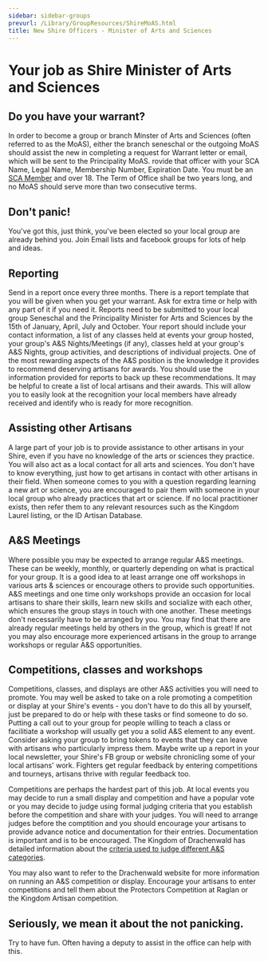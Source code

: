 ```yaml
---
sidebar: sidebar-groups
prevurl: /Library/GroupResources/ShireMoAS.html
title: New Shire Officers - Minister of Arts and Sciences
---
```


# Your job as Shire Minister of Arts and Sciences
## Do you have your warrant?

In order to become a group or branch Minster of Arts and Sciences (often referred to as the MoAS), either the branch seneschal or the outgoing MoAS should assist the new  in completing a request for Warrant letter or email, which will be sent to the Principality MoAS. rovide that officer with your SCA Name, Legal Name, Membership Number, Expiration Date.  You must be an [SCA Member](https://membermojo.co.uk/scauk) and over 18. The Term of Office shall be two years long, and no MoAS should serve more than two
consecutive terms.


## Don't panic!
You've got this, just think, you've been elected so your local group are already behind you.  Join Email lists and facebook groups for lots of help and ideas.  


## Reporting

Send in a report once every three months. There is a report template that you will be given when you get your warrant.  Ask for extra time or help with any part of it if you need it.  Reports need to be submitted to your local group Seneschal and the Principality Minister for Arts and Sciences by the 15th of January, April, July and October.  Your report should include your contact information, a list of any classes held at events your group hosted, your group's A&S Nights/Meetings (if any), classes held at your group's A&S Nights, group activities, and descriptions of individual projects. One of the most rewarding aspects of the A&S position is the knowledge it provides to recommend deserving artisans for awards. You should use the information provided for reports to back up these recommendations. It may be helpful to create a list of local artisans and their awards. This will allow you to easily look at the recognition your local members have already received and identify who is ready for more recognition. 

## Assisting other Artisans

A large part of your job is to provide assistance to other artisans in your Shire, even if you have no knowledge of the arts or sciences they practice. You will also act as a local contact for all arts and sciences. You don't have to know everything, just how to get artisans in contact with other artisans in their field. When someone comes to you with a question regarding learning a new art or science, you are encouraged to pair them with someone in your local group who already practices that art or science. If no local practitioner exists, then refer them to any relevant resources such as the Kingdom Laurel listing, or the ID Artisan Database.

## A&S Meetings

Where possible you may be expected to arrange regular A&S meetings. These can be weekly, monthly, or quarterly depending on what is practical for your group.  It is a good idea to at least arrange one off workshops in various arts & sciences or encourage others to provide such opportunities. A&S meetings and one time only workshops provide an occasion for local artisans to share their skills, learn new skills and socialize with each other, which ensures the group stays in touch with one another. These meetings don't necessarily have to be arranged by you. You may find that there are already regular meetings held by others in the group, which is great! If not you may also encourage more experienced artisans in the group to arrange workshops or regular A&S opportunities.


## Competitions, classes and workshops

Competitions, classes, and displays are other A&S activities you will need to promote. You may well be asked to take on a role promoting a competition or display at your Shire's events - you don't have to do this all by yourself, just be prepared to do or help with these tasks or find someone to do so. Putting a call out to your group for people willing to teach a class or facilitiate a workshop will usually get you a solid A&S element to any event.  Consider asking your group to bring tokens to events that they can leave with artisans who particularly impress them.  Maybe write up a report in your local newsletter, your Shire's FB group or website chronicling some of your local artisans' work.  Fighters get regular feedback by entering competitions and tourneys, artisans thrive with regular feedback too. 

Competitions are perhaps the hardest part of this job. At local events you may decide to run a small display and competition and have a popular vote or you may decide to judge using formal judging criteria that you establish before the competition and share with your judges.  You will need to arrange judges before the comptition and you should encourage your artisans to provide advance notice and documentation for their entries.  Documentation is important and is to be encouraged.  The Kingdom of Drachenwald has detailed information about the [criteria used to judge different A&S categories](https://drachenwald.sca.org/offices/moas/judging/).

You may also want to refer to the Drachenwald website for more information on running an A&S competition or display.  Encourage your artisans to enter competitions and tell them about the Protectors Competition at Raglan or the Kingdom Artisan competition.  


##  Seriously, we mean it about the not panicking. 

Try to have fun. Often having a deputy to assist in the office can help with this.

